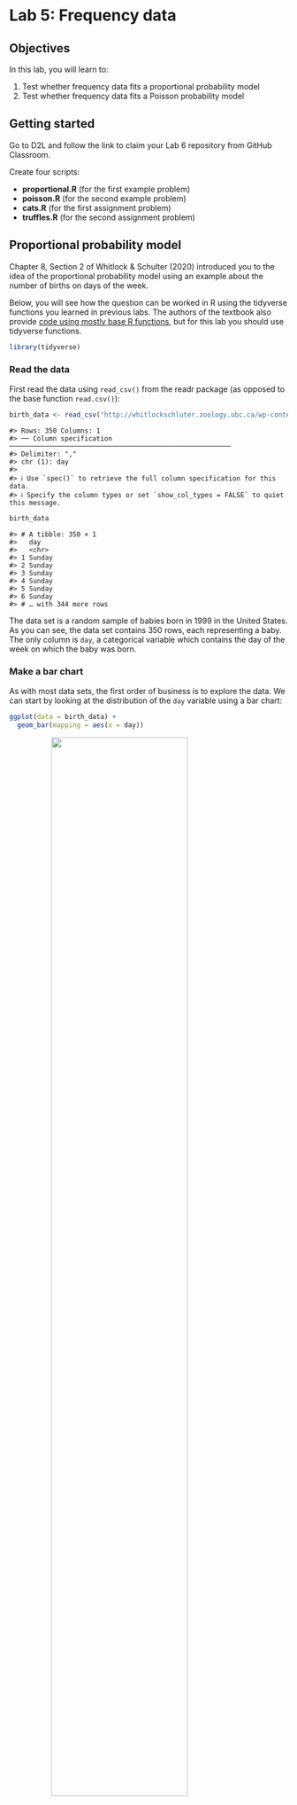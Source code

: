 # Lab 5: Frequency data

## Objectives

In this lab, you will learn to:

1.  Test whether frequency data fits a proportional probability model
2.  Test whether frequency data fits a Poisson probability model

## Getting started

Go to D2L and follow the link to claim your Lab 6 repository from GitHub Classroom.

Create four scripts:

-   **proportional.R** (for the first example problem)
-   **poisson.R** (for the second example problem)
-   **cats.R** (for the first assignment problem)
-   **truffles.R** (for the second assignment problem)

## Proportional probability model

Chapter 8, Section 2 of Whitlock & Schulter (2020) introduced you to the idea of the proportional probability model using an example about the number of births on days of the week.

Below, you will see how the question can be worked in R using the tidyverse functions you learned in previous labs. The authors of the textbook also provide [code using mostly base R functions](https://whitlockschluter3e.zoology.ubc.ca/RLabs/R_tutorial_Frequency_data.html), but for this lab you should use tidyverse functions.


```r
library(tidyverse)
```

### Read the data

First read the data using `read_csv()` from the readr package (as opposed to the base function `read.csv()`):


```r
birth_data <- read_csv("http://whitlockschluter.zoology.ubc.ca/wp-content/data/chapter08/chap08e1DayOfBirth.csv")
```

```
#> Rows: 350 Columns: 1
#> ── Column specification ────────────────────────────────────────────────────────
#> Delimiter: ","
#> chr (1): day
#> 
#> ℹ Use `spec()` to retrieve the full column specification for this data.
#> ℹ Specify the column types or set `show_col_types = FALSE` to quiet this message.
```

```r
birth_data
```

```
#> # A tibble: 350 × 1
#>   day   
#>   <chr> 
#> 1 Sunday
#> 2 Sunday
#> 3 Sunday
#> 4 Sunday
#> 5 Sunday
#> 6 Sunday
#> # … with 344 more rows
```

The data set is a random sample of babies born in 1999 in the United States. As you can see, the data set contains 350 rows, each representing a baby. The only column is `day`, a categorical variable which contains the day of the week on which the baby was born.

### Make a bar chart

As with most data sets, the first order of business is to explore the data. We can start by looking at the distribution of the `day` variable using a bar chart:


```r
ggplot(data = birth_data) +
  geom_bar(mapping = aes(x = day))
```

<img src="lab-5_files/figure-html/birth-day-bar-chart-1.png" width="70%" style="display: block; margin: auto;" />

### Fix the factor levels

When we read the data, R didn't know what kind of variable `day` was, so it played it conservatively and treated it as character (`chr`) data, which has no inherent order or enumerated list of possible values. When we plot the variable, ggplot simply puts them in alphabetical order.

What we need to do is change the `day` variable so that it is a factor (`fct`) data type with enumerated values in a particular order. The first step is to create a vector with the days of the week in the correct order:


```r
days_of_week <- c("Monday", "Tuesday", "Wednesday", "Thursday", 
                  "Friday", "Saturday", "Sunday")
days_of_week
```

```
#> [1] "Monday"    "Tuesday"   "Wednesday" "Thursday"  "Friday"    "Saturday" 
#> [7] "Sunday"
```

Then we can use `mutate()` to create a new variable using `factor()`, and use a little tidyverse magic from the forcats and stringr packages to shorten the day names for easier viewing. Let's call the new variable `day_fct` and `day_short`.


```r
birth_data <- 
  mutate(
    birth_data, 
    day_fct = factor(day, levels = days_of_week),
    day_short = fct_relabel(day_fct, str_sub, start = 1, end = 3)
  )
birth_data
```

```
#> # A tibble: 350 × 3
#>   day    day_fct day_short
#>   <chr>  <fct>   <fct>    
#> 1 Sunday Sunday  Sun      
#> 2 Sunday Sunday  Sun      
#> 3 Sunday Sunday  Sun      
#> 4 Sunday Sunday  Sun      
#> 5 Sunday Sunday  Sun      
#> 6 Sunday Sunday  Sun      
#> # … with 344 more rows
```

Notice the data types listed under the variable names. When you have a factor variable in your data set, you can find out what the levels are using the levels function.


```r
levels(birth_data$day_fct)
```

```
#> [1] "Monday"    "Tuesday"   "Wednesday" "Thursday"  "Friday"    "Saturday" 
#> [7] "Sunday"
```

```r
levels(birth_data$day_short)
```

```
#> [1] "Mon" "Tue" "Wed" "Thu" "Fri" "Sat" "Sun"
```

Changing character variables to factors is common in R when you are working with categorical data, so you should become familiar with the `factor()` function. To learn more about dealing with factors in R, see the chapter [Factors](https://r4ds.had.co.nz/factors.html) in *R for Data Science*. In the example above, abbreviating the week names was fun, but it's not something you are expected to learn and apply on your own.

### Make a better bar chart

Now we're ready to plot the data again. All we need to do is swap `x = day` with `x = day_short`.

This time, let's also change the y-axis label to "Frequency" and remove the x-axis label altogether as it's pretty obvious what it represents. To give it a little spice, we can set the fill color to MSUM red `"#a6192e"`.


```r
ggplot(data = birth_data) +
  geom_bar(mapping = aes(x = day_short), fill = "#a6192e") +
  labs(y = "Frequency", x = NULL)
```

<img src="lab-5_files/figure-html/birth-day-bar-chart-2-1.png" width="70%" style="display: block; margin: auto;" />

### Create a frequency table

The other common method of visualizing frequency data for a categorical variable is with a frequency table. This is quite easy with the `count()` function in the dplyr package.


```r
birth_freq_table <- count(birth_data, day_fct)
birth_freq_table
```

```
#> # A tibble: 7 × 2
#>   day_fct       n
#>   <fct>     <int>
#> 1 Monday       41
#> 2 Tuesday      63
#> 3 Wednesday    63
#> 4 Thursday     47
#> 5 Friday       56
#> 6 Saturday     47
#> # … with 1 more row
```

### $\chi^2$ goodness-of-fit test

The next step is to conduct a $\chi^2$ goodness-of-fit test, which can be done with the `chisq.test()` function. You can see how Whitlock & Schluter answer the question using base R functions [on the book website](https://whitlockschluter.zoology.ubc.ca/r-code/rcode08). Luckily, there is always a tidyverse way to do things. With some inspiration from [Tidy chi-square testing](http://ritsokiguess.site/docs/2018/04/12/tidy-chi-squared-testing/) by Ken on the *R, it's okay I guess* blog, here is one way to do it.

First, you need the observed frequencies:


```r
birth_freqs <- birth_freq_table$n
birth_freqs
```

```
#> [1] 41 63 63 47 56 47 33
```

Second, you need a vector of expected probabilities, which if you will recall from the example is:


```r
birth_probs <- c(52, 52, 52, 52, 53, 52, 52) / 365
birth_probs
```

```
#> [1] 0.1424658 0.1424658 0.1424658 0.1424658 0.1452055 0.1424658 0.1424658
```

Next, you conduct the $\chi^2$ goodness-of-fit test:


```r
chisq.test(x = birth_freqs, p = birth_probs)
```

```
#> 
#> 	Chi-squared test for given probabilities
#> 
#> data:  birth_freqs
#> X-squared = 15.057, df = 6, p-value = 0.01982
```

The final step is to interpret your results. If you were conducting this analysis by calculator, you might have calculated the test statistic yourself and looked up a critical value from a statistical table to compare it to.

In R, you can get the exact $P$-value quite easily, so all you need to do is compare the $P$-value to the $\alpha$-level of your choice, which in this case will be 0.05.

Thus, your interpretation would be:

> Because the $P$-value of 0.02 is less than the $\alpha$-level of 0.05, I reject the null hypothesis. Therefore, births do not fit a proportional model.

If you were writing a paper in APA format, you would write:

> The proportion of births differed by day of the week, $\chi^2(6,N=50)=15.057$ , $p=0.020$.

## Poisson probability model

Chapter 8, Section 5 of Whitlock & Schluter (2022) contained an example of using a $\chi^2$ goodness-of-fit test to tell whether extinctions occur randomly in the geologic record. The null distribution in this case was that the number of extinctions in 76 blocks of time showed a Poisson distribution.

As with the previous example, Whitlock & Schluter provide code to perform this analysis, using base R functions, [on the book website](https://whitlockschluter3e.zoology.ubc.ca/RLabs/R_tutorial_Frequency_data.html).

Here you can see how to approach this question in R using tidyverse functions.

### Read the data


```r
extinct_data <- read_csv("http://whitlockschluter.zoology.ubc.ca/wp-content/data/chapter08/chap08e6MassExtinctions.csv")
extinct_data
```

There are 76 time periods. The variable `numberOfExtinctions` gives the number of extinctions in that time period.

Before we go on, let's rename that unruly variable `numberOfExtinctions` so it matches our usual snake_case style:


```r
extinct_data <- 
  extinct_data %>% 
  rename(n_extinct = numberOfExtinctions)
```

### Bar Chart

Starting with the raw data, we can use `geom_bar()` to visualize the distribution of the `n_extinct` variable as a bar chart.


```r
ggplot(data = extinct_data) +
  geom_bar(mapping = aes(x = n_extinct), fill = "#a6192e") +
  labs(y = "Frequency", x = "Number of Extinctions")
```

<img src="lab-5_files/figure-html/extinct-bar-chart-1.png" width="70%" style="display: block; margin: auto;" />

### Frequency table

Create a frequency table using `count()`. This time, use the print function to force R to print all rows, not just the first 10 (the default for tibbles). `Inf` means infinity, so `n = Inf` means print all the rows.


```r
extinct_data %>% 
  count(n_extinct, name = "observed_freq") %>% 
  print(n = Inf)
```

```
#> # A tibble: 14 × 2
#>    n_extinct observed_freq
#>        <dbl>         <int>
#>  1         1            13
#>  2         2            15
#>  3         3            16
#>  4         4             7
#>  5         5            10
#>  6         6             4
#>  7         7             2
#>  8         8             1
#>  9         9             2
#> 10        10             1
#> 11        11             1
#> 12        14             1
#> 13        16             2
#> 14        20             1
```

Note that some numbers of extinctions are missing because no block of time had that number of extinctions. These include 0, 12, 13, 15, 17, 18, 19, and anything above 20.

Before we can continue, we should add these missing categories, which is fairly easy with the `complete()` function from tidyr.


```r
extinct_freq_table <-
  extinct_data %>% 
  count(n_extinct, name = "observed_freq") %>% 
  complete(
    n_extinct = 0:20, 
    fill = list(observed_freq = 0)
  ) %>% 
  print(n = Inf)
```

```
#> # A tibble: 21 × 2
#>    n_extinct observed_freq
#>        <dbl>         <int>
#>  1         0             0
#>  2         1            13
#>  3         2            15
#>  4         3            16
#>  5         4             7
#>  6         5            10
#>  7         6             4
#>  8         7             2
#>  9         8             1
#> 10         9             2
#> 11        10             1
#> 12        11             1
#> 13        12             0
#> 14        13             0
#> 15        14             1
#> 16        15             0
#> 17        16             2
#> 18        17             0
#> 19        18             0
#> 20        19             0
#> 21        20             1
```

`complete()` needs two arguments here. First, a vector of numbers containing all possible values of `n_extinct`. We could have done this with the `c()` function, for example `c(0, 1, …, 19, 20)`, but `0:20` is a shorthand for this.

The bit at the end, `fill = list(observed_freq = 0)`, tells R to put a zero for `observed_freq` whenever it adds a new row.

### Estimate the mean

There are a couple of ways to accomplish this:


```r
# tidyverse method
mean_extinct <-
  extinct_data %>% 
  summarize(mean = mean(n_extinct)) %>% 
  pull(mean)
mean_extinct
```

```
#> [1] 4.210526
```

```r
# dollar sign method
mean_extinct <- mean(extinct_data$n_extinct)
mean_extinct
```

```
#> [1] 4.210526
```

### Expected frequencies

Calculate the expected frequencies under the null distribution, a Poisson distribution, using the estimated mean. Here we will do this for the categories we have, up to 20 extinctions, but remember there is a non-zero probability of having 21 extinctions, or 22, or 23, etc. We will calculate those later.


```r
expected_proportions <- dpois(0:20, lambda = mean_extinct)
expected_proportions
```

```
#>  [1] 1.483856e-02 6.247813e-02 1.315329e-01 1.846076e-01 1.943238e-01
#>  [6] 1.636411e-01 1.148358e-01 6.907419e-02 3.635484e-02 1.700811e-02
#> [11] 7.161310e-03 2.741171e-03 9.618145e-04 3.115189e-04 9.368989e-05
#> [16] 2.629892e-05 6.920767e-06 1.714122e-06 4.009642e-07 8.885633e-08
#> [21] 1.870660e-08
```

We can add these to the frequency distribution with:


```r
extinct_freq_table <-
  extinct_freq_table %>% 
  mutate(
    expected_prop = expected_proportions, # add proportions
    expected_freq = expected_prop * 76    # calculate frequencies
  ) %>% 
  print(n = Inf)
```

```
#> # A tibble: 21 × 4
#>    n_extinct observed_freq expected_prop expected_freq
#>        <dbl>         <int>         <dbl>         <dbl>
#>  1         0             0  0.0148          1.13      
#>  2         1            13  0.0625          4.75      
#>  3         2            15  0.132          10.0       
#>  4         3            16  0.185          14.0       
#>  5         4             7  0.194          14.8       
#>  6         5            10  0.164          12.4       
#>  7         6             4  0.115           8.73      
#>  8         7             2  0.0691          5.25      
#>  9         8             1  0.0364          2.76      
#> 10         9             2  0.0170          1.29      
#> 11        10             1  0.00716         0.544     
#> 12        11             1  0.00274         0.208     
#> 13        12             0  0.000962        0.0731    
#> 14        13             0  0.000312        0.0237    
#> 15        14             1  0.0000937       0.00712   
#> 16        15             0  0.0000263       0.00200   
#> 17        16             2  0.00000692      0.000526  
#> 18        17             0  0.00000171      0.000130  
#> 19        18             0  0.000000401     0.0000305 
#> 20        19             0  0.0000000889    0.00000675
#> 21        20             1  0.0000000187    0.00000142
```

Note that we added the expected proportions, and then calculated the expected number of extinctions by multiplying the expected proportions by 76, the number of time blocks.

### Graph expected frequencies

For this, we can't use `geom_bar()`, which counts the observations for us, because we have to use the frequency table in which they are already counted. The solution is to use `geom_col()` (col is short for column) instead.

Then we can add a `geom_line()` for the expected frequencies.


```r
ggplot(data = extinct_freq_table,
       mapping = aes(x = n_extinct)) +
  geom_col(mapping = aes(y = observed_freq), fill = "#a6192e") +
  geom_line(mapping = aes(y = expected_freq), size = 2) +
  labs(y = "Frequency", x = "Number of Extinctions")
```

<img src="lab-5_files/figure-html/unnamed-chunk-8-1.png" width="70%" style="display: block; margin: auto;" />

### $\chi^2$ goodness-of-fit test

We have everything we need to conduct a $\chi^2$ goodness-of-fit test in our frequency table, namely the observed and expected frequencies for each number of extinctions. The problem is that some categories have frequencies less than 1, and there are too many categories with frequencies less than 5.

To resolve this, we can combine some categories. Before we can do that, we need to convert `n_extinct` to a factor data type. Let's create a new tibble to hold this frequency table of combined categories.


```r
combined_freq_table <-
  extinct_freq_table %>% 
  select(-expected_prop) %>% 
  mutate(n_extinct = factor(n_extinct)) %>% 
  print()
```

```
#> # A tibble: 21 × 3
#>   n_extinct observed_freq expected_freq
#>   <fct>             <int>         <dbl>
#> 1 0                     0          1.13
#> 2 1                    13          4.75
#> 3 2                    15         10.0 
#> 4 3                    16         14.0 
#> 5 4                     7         14.8 
#> 6 5                    10         12.4 
#> # … with 15 more rows
```

Note that we also dropped the `expected_prop` variable, which we no longer need.

Now we can modify `n_extinct` so it contains the new factor levels:


```r
combined_freq_table <- 
  combined_freq_table %>% 
  mutate(n_extinct = fct_collapse(
    n_extinct,
    `0 or 1` = "0",
    `0 or 1` = "1",
    `2` = "2",
    `3` = "3",
    `4` = "4",
    `5` = "5",
    `6` = "6",
    `7` = "7",
    other_level = "8 or more",
  )) %>% 
  print()
```

```
#> # A tibble: 21 × 3
#>   n_extinct observed_freq expected_freq
#>   <fct>             <int>         <dbl>
#> 1 0 or 1                0          1.13
#> 2 0 or 1               13          4.75
#> 3 2                    15         10.0 
#> 4 3                    16         14.0 
#> 5 4                     7         14.8 
#> 6 5                    10         12.4 
#> # … with 15 more rows
```

Note that the new factor level names are surrounded by backticks, not single quotes. The backticks are necessary because the new values start with numbers or special characters. If our new values had names that started with letters, the backticks would be unnecessary. See `??fct_collapse` for an example.

There one more issue to solve. The frequency table above should have expected frequencies that add up to 76, but it doesn't:


```r
missing_probabilities <- 76 - sum(combined_freq_table$expected_freq)
missing_probabilities
```

```
#> [1] 3.516995e-07
```

That's because we did not calculate probabilities for categories larger than 20 extinctions. Those probabilities are small, but we still want to include them. So let's add a new row that includes those:


```r
combined_freq_table %>% 
  add_row(
    n_extinct = factor("8 or more"),
    observed_freq = 0,
    expected_freq = missing_probabilities,
    .before = 1
  )
```

```
#> # A tibble: 22 × 3
#>   n_extinct observed_freq expected_freq
#>   <fct>             <dbl>         <dbl>
#> 1 8 or more             0   0.000000352
#> 2 0 or 1                0   1.13       
#> 3 0 or 1               13   4.75       
#> 4 2                    15  10.0        
#> 5 3                    16  14.0        
#> 6 4                     7  14.8        
#> # … with 16 more rows
```

Now we can use `summarize()` to add up the observed and expected frequencies for our newly combined categories. Before we do, however, there is an issue we must solve.


```r
combined_freq_table <-
  combined_freq_table %>% 
  group_by(n_extinct) %>% 
  summarize(
    observed_freq = sum(observed_freq),
    expected_freq = sum(expected_freq)
  ) %>% 
  print()
```

```
#> # A tibble: 8 × 3
#>   n_extinct observed_freq expected_freq
#>   <fct>             <int>         <dbl>
#> 1 0 or 1               13          5.88
#> 2 2                    15         10.0 
#> 3 3                    16         14.0 
#> 4 4                     7         14.8 
#> 5 5                    10         12.4 
#> 6 6                     4          8.73
#> # … with 2 more rows
```

And finally, we can conduct the $\chi^2$ goodness-of-fit test!


```r
chisq.test(x = combined_freq_table$observed_freq,
           p = combined_freq_table$expected_freq / 76)
```

```
#> Warning in chisq.test(x = combined_freq_table$observed_freq, p =
#> combined_freq_table$expected_freq/76): Chi-squared approximation may be
#> incorrect
```

```
#> 
#> 	Chi-squared test for given probabilities
#> 
#> data:  combined_freq_table$observed_freq
#> X-squared = 23.95, df = 7, p-value = 0.001163
```

The warning here is caused by the fact that one of the expected frequencies is less than 5. However, we have been careful not to violate the assumptions of the $\chi^2$ goodness-of-fit test (no expected frequencies less than 1, no more than 20% of categories with expected frequencies less than 5).

Looking at the results, you will notice that it shows the test was conducted with 7 degrees of freedom.

Recall from lecture that degrees of freedom are calculated as:

$df=n-1-(\operatorname{number of parameters estimated})$

And in this example, we esimated the mean $\mu$ from the sample, so $(\operatorname{number of parameters estimated})$ would be 1. Thus, with $n=8$ categories, $df=8-1-1=6$.

The solution is to grab the $\chi^2$ test statistic from the results of the test and calculate the $P$-value using $df=6$ with the `pchisq()` function like this:


```r
chisq_results <-                                # save the results
  chisq.test(
    x = combined_freq_table$observed_freq,
    p = combined_freq_table$expected_freq/76
  )

test_statistic <- chisq_results$statistic       # get the test statistic

p_value <- 1 - pchisq(test_statistic, df = 6)   # get the real p-value
p_value
```

```
#>    X-squared 
#> 0.0005334917
```

Finally, interpret the results of the test:

> Because the $P$-value of 5.3\times 10^{-4} is less than the $\alpha$-level of 0.05, I reject the null hypothesis. Therefore, the number of extinctions do not occur randomly in time.

If you were writing a paper in APA format, you would write:

> The number of extinctions do not occur randomly in time, $\chi^2(6,N=76)=23.95$, $p= 0.00053$.

## Assignment

Claim your repository for Lab 6 on GitHub Classroom using the link on D2L.

### Question 1 - Cats

Answer question 19 in the assignment questions section of chapter 8 in Whitlock and Schluter (2020).

> In an article published in the Journal of the American Veterinary Medical Association, Whitney and Mehlhaff (1987) presented results on the injury rates of cats that had plummeted from buildings in New York City, according to the number of floors they had fallen. The damage caused by such falls was dubbed feline high‑rise syndrome (FHRS).
>
> A more recent study of FHRS included data on the month in which each of 119 cats fell (Vnuk et al. 2004). The data are in the accompanying table.
>
> **Can you infer that the rate of cat falling varies between months of the year?**

Carry out the goodness‑of‑fit test using the significance level $\alpha=0.05$. Use the methods shown in this lab (show your code). In your R script, add code comments with text stating the null and alternative hypotheses and reporting your results in APA format.

The data are stored at:


```r
"https://whitlockschluter3e.zoology.ubc.ca/Data/chapter08/chap08q19FallingCatsByMonth.csv"
```

### Question 2 - Truffles

Answer question 19 in the assignment questions section of chapter 8 in Whitlock and Schluter (2020).

> Truffles are a great delicacy, sending thousands of mushroom hunters into the forest each fall to find them. A set of plots of equal size in an old‑growth forest in Northern California was surveyed to count the number of truffles (Waters et al. 1997).
>
> **Are truffles randomly located around the forest?**

Carry out the goodness‑of‑fit test using the significance level $\alpha=0.05$. Use the methods shown in this lab (show your code). In your R script, add code comments with text stating the null and alternative hypotheses and reporting your results in APA format.

The data are stored at:


```r
"https://whitlockschluter.zoology.ubc.ca/wp-content/data/chapter08/chap08q16Truffles.csv"
```

### Submission

When you have completed the questions listed above, save your files, commit your changes, and push them to GitHub.

Then copy the URL to your GitHub repository and submit that to the Assignment on D2L.
